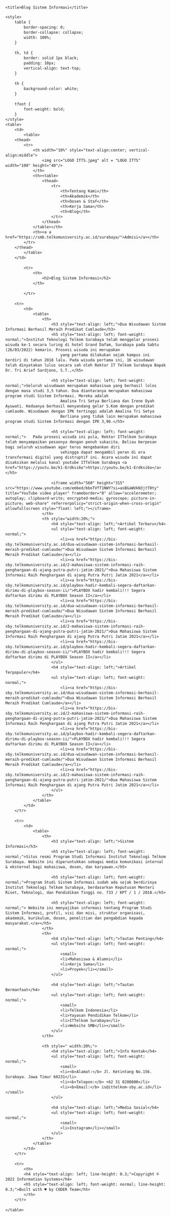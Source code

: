 <!DOCTYPE html>
<html>

<head>
    <meta charset="UTF-8">
    <meta http-equiv="X-UA-Compatible" content="IE=edge">
    <meta name="viewport" content="width=device-width, initial-scale=1.0">
    <meta name="author" content="Yustika Nur">
    <meta name="keyword" content="Tugas">
    <meta name="description" content=" Modul 2">
    <meta name="robots" content="index, follow">
    
    <title>Blog Sistem Informasi</title>
</head>

<body>
    
    <style>
        table {
            border-spacing: 0;
            border-collapse: collapse;
            width: 100%;
        }

        th, td {
            border: solid 1px black;
            padding: 10px;
            vertical-align: text-top;
        }

        th {
            background-color: white;
        }

        tfoot {
            font-weight: bold;
        }
    </style>
    <table>
        <td>
            <table>
        <thead>
            <tr>
                <th width="10%" style="text-align:center; vertical-align:middle">
                    <img src="LOGO ITTS.jpeg" alt = "LOGO ITTS" width="100" height="40"/>
                </th>
                <th><table>
                    <thead>
                        <tr>
                            <th>Tentang Kami</th>
                            <th>Akademik</th>
                            <th>Dosen & Staf</th>
                            <th>Kerja Sama</th>
                            <th>Blog</th>
                        </tr>
                    </thead>  
                </table></th>
                <th><a a href="https://smb.telkomuniversity.ac.id/surabaya/">Admisi</a></th>
            </tr>
        </thead>
            </table>
        </td>

            <tr>
                <th>
                    <h2>Blog Sistem Informasi</h2>
                </th>
                
            </tr>

        <tr>
            <td>
                <table>
                    <th>
                        <h3 style="text-align: left;">Dua Wisudawan Sistem Informasi Berhasil Meraih Predikat Cumlaude</h3>
                        <h5 style="text-align: left; font-weight: normal;">Institut Teknologi Telkom Surabaya telah menggelar prosesi wisuda ke-1 secara luring di hotel Grand Dafam, Surabaya pada Sabtu (26/03/2022) kemarin. Prosesi wisuda ini merupakan
                            yang pertama dilakukan sejak kampus ini berdiri di tahun 2018 lalu. Pada wisuda pertama ini, 16 wisudawan telah dinyatakan lulus secara sah oleh Rektor IT Telkom Surabaya Bapak Dr. Tri Arief Sardjono, S.T.,</h5>

                        <h5 style="text-align: left; font-weight: normal;">Seluruh wisudawan merupakan mahasiswa yang berhasil lolos dengan masa studi 3,5 tahun. Dua diantaranya merupakan mahasiswa program studi Sistem Informasi. Mereka adalah 
                            Amalina Tri Setya Berliana dan Irene Dyah Ayuwati. Keduanya berhasil menyandang gelar S.Kom dengan predikat cumlaude. Wisudawan dengan IPK tertinggi adalah Amalina Tri Setya
                            Berliana yang tidak lain merupakan mahasiswa program studi Sistem Informasi dengan IPK 3,96.</h5>

                        <h5 style="text-align: left; font-weight: normal;">   Pada prosesi wisuda ini pula, Rektor ITTelkom Surabaya telah menyampaikan pesannya dengan penuh sukacita. Beliau berpesan bagi seluruh wisudawan agar terus mengebankan diri
                            sehingga dapat mengambil peran di era transformasi digital yang distruptif ini. Acara wisuda ini dapat disaksikan melalui kanal youtube ITTelkom Surabaya <a href="https://youtu.be/k1-Erdksi6o">https://youtu.be/k1-Erdksi6o</a></h5>
                        
                        <iframe width="560" height="315" src="https://www.youtube.com/embed/bboTVfT1NWY?si=asBGaWVkN3jtT0ty" title="YouTube video player" frameborder="0" allow="accelerometer; autoplay; clipboard-write; encrypted-media; gyroscope; picture-in-picture; web-share" referrerpolicy="strict-origin-when-cross-origin" allowfullscreen style="float: left;"></iframe>
                    </th>
                    <th style="width:20%;">
                        <h4 style="text-align: left;">Artikel Terbaru</h4>
                        <ul style="text-align: left; font-weight: normal;">
                            <li><a href="https://bis-sby.telkomuniversity.ac.id/dua-wisudawan-sistem-informasi-berhasil-meraih-predikat-cumlaude/">Dua Wisudawan Sistem Informasi Berhasil Meraih Predikat Cumlaude</a></li>
                            <li><a href="https://bis-sby.telkomuniversity.ac.id/2-mahasiswa-sistem-informasi-raih-penghargaan-di-ajang-putra-putri-jatim-2021/">Dua Mahasiswa Sistem Informasi Raih Penghargaan di ajang Putra Putri Jatim 2021</a></li>
                            <li><a href="https://bis-sby.telkomuniversity.ac.id/playbox-hadir-kembali-segera-daftarkan-dirimu-di-playbox-season-ii/">PLAYBOX hadir kembali!!! Segera daftarkan dirimu di PLAYBOX Season II</a></li>
                            <li><a href="https://bis-sby.telkomuniversity.ac.id/dua-wisudawan-sistem-informasi-berhasil-meraih-predikat-cumlaude/">Dua Wisudawan Sistem Informasi Berhasil Meraih Predikat Cumlaude</a></li>
                            <li><a href="https://bis-sby.telkomuniversity.ac.id/2-mahasiswa-sistem-informasi-raih-penghargaan-di-ajang-putra-putri-jatim-2021/">Dua Mahasiswa Sistem Informasi Raih Penghargaan di ajang Putra Putri Jatim 2021</a></li>
                            <li><a href="https://bis-sby.telkomuniversity.ac.id/playbox-hadir-kembali-segera-daftarkan-dirimu-di-playbox-season-ii/">PLAYBOX hadir kembali!!! Segera daftarkan dirimu di PLAYBOX Season II</a></li>            
                        </ul>
                        <h4 style="text-align: left;">Artikel Terpopuler</h4>
                        <ul style="text-align: left; font-weight: normal;">
                            <li><a href="https://bis-sby.telkomuniversity.ac.id/dua-wisudawan-sistem-informasi-berhasil-meraih-predikat-cumlaude/">Dua Wisudawan Sistem Informasi Berhasil Meraih Predikat Cumlaude</a></li>
                            <li><a href="https://bis-sby.telkomuniversity.ac.id/2-mahasiswa-sistem-informasi-raih-penghargaan-di-ajang-putra-putri-jatim-2021/">Dua Mahasiswa Sistem Informasi Raih Penghargaan di ajang Putra Putri Jatim 2021</a></li>
                            <li><a href="https://bis-sby.telkomuniversity.ac.id/playbox-hadir-kembali-segera-daftarkan-dirimu-di-playbox-season-ii/">PLAYBOX hadir kembali!!! Segera daftarkan dirimu di PLAYBOX Season II</a></li>
                            <li><a href="https://bis-sby.telkomuniversity.ac.id/dua-wisudawan-sistem-informasi-berhasil-meraih-predikat-cumlaude/">Dua Wisudawan Sistem Informasi Berhasil Meraih Predikat Cumlaude</a></li>
                            <li><a href="https://bis-sby.telkomuniversity.ac.id/2-mahasiswa-sistem-informasi-raih-penghargaan-di-ajang-putra-putri-jatim-2021/">Dua Mahasiswa Sistem Informasi Raih Penghargaan di ajang Putra Putri Jatim 2021</a></li>            
                        </ul>
                    </th>
                </table>
            </td>  
        </tr>  
        
        <tr>
            <td>
                <table>
                    <th>
                        <h3 style="text-align: left;">Sistem Informasi</h3>
                        <h5 style="text-align: left; font-weight: normal;">Situs resmi Program Studi Informasi Institut Teknologi Telkom Surabaya. Website ini diperuntukkan sebagai media komunikasi internal & eksternal bagi mahasiswa, dosen, dan karyawan.</h5>

                        <h5 style="text-align: left; font-weight: normal;">Program Studi Sistem Informasi sudah ada sejak berdirinya Institut Teknologi Telkom Surabaya, berdasarkan Keputusan Menteri Riset, Teknologi, dan Pendidikan Tinggi no. 733 / KPT / 1 / 2018.</h5>

                        <h5 style="text-align: left; font-weight: normal;"> Website ini menyajikan informasi tentang Program Studi Sistem Informasi, profil, visi dan misi, struktur organisasi, akademik, kurikulum, dosen, penelitian dan pengabdian kepada masyarakat.</a></h5>
                    </th>
                    <th>
                        <h4 style="text-align: left;">Tautan Penting</h4>           
                        <ul style="text-align: left; font-weight: normal;">
                            <small>
                            <li>Mahasiswa & Alumni</li>
                            <li>Kerja Sama</li>
                            <li>Proyek</li></small>
                        </ul>

                        <h4 style="text-align: left;">Tautan Bermanfaat</h4>           
                        <ul style="text-align: left; font-weight: normal;">
                            <small>
                            <li>Telkom Indonesia</li>
                            <li>Yayasan Pendidikan Telkom</li>
                            <li>ITTelkom Surabaya</li>
                            <li>Website SMB</li></small>
                        </ul>
                    </th>

                    <th style=" width:20%;">
                        <h4 style="text-align: left;">Info Kontak</h4>           
                        <ul style="text-align: left; font-weight: normal;">
                            <small>
                            <li><b>Alamat:</b> Jl. Ketintang No.156. Surabaya. Jawa Timur 60231</li>
                            <li><b>Telepon:</b> +62 31 8280800</li>
                            <li><b>Email:</b> is@ittelkom-sby.ac.id</li></small>
                        </ul>

                        <h4 style="text-align: left;">Media Sosial</h4>           
                        <ul style="text-align: left; font-weight: normal;">
                            <small>
                            <li>Instagram</li></small>
                        </ul>
                    </th>
                </table>
            </td>  
        </tr>

        <tr>
            <th>
            <h4 style="text-align: left; line-height: 0.3;">Copyright © 2022 Information Systems</h4>
            <h5 style="text-align: left; font-weight: normal; line-height: 0.3;">Built with ♥ by CODER Team</h5>
            </th>
        </tr>
        
    </table>

</body>
</html>
